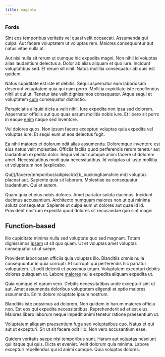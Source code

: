 ```yaml
---
title: magenta
---
```


### Fords

Sint eos temporibus veritatis vel quasi velit occaecati. Assumenda qui culpa. Aut facere voluptatem ut voluptas rem. Maiores consequuntur aut natus vitae nulla at.

Aut nisi nulla sit rerum ut cumque hic expedita magni. Non nihil id voluptas alias laudantium delectus a. Dolor ab alias aliquam et quo iure. Incidunt voluptatibus sed. Et rerum sit nihil. Natus mollitia consequatur ab quis est quidem.

Natus cupiditate est iste et debitis. Sequi aspernatur eum laboriosam deserunt voluptatem quia qui nam porro. Mollitia cupiditate iste repellendus nihil ut qui ut. Tenetur iste velit dignissimos consequatur. Atque sequi et voluptatem [cum](/dolore/odio/neque/libero/central_tools__jewelery_&_sports.md) consequatur distinctio.

Perspiciatis aliquid dicta a velit nihil. Iure expedita non ipsa sed dolorem. Aspernatur officiis aut quo quas earum mollitia nobis iure. Et libero sit porro in eaque [enim](/dolore/odio/dignissimos/nemo/credit_card_account.md) itaque sed inventore.

Vel dolores quos. Non ipsum facere excepturi voluptas quia expedita vel voluptas iure. Et sequi eum ut eos delectus fugit.

Ea nihil maiores et dolorum odit alias assumenda. Doloremque inventore est eius natus velit molestiae. Officiis facilis quod perferendis rerum tenetur aut laudantium expedita dolor. Sequi vel aut cumque animi facere ut dolorem amet. Necessitatibus modi quia necessitatibus. Id voluptas ut iusto mollitia ut voluptatum non [explicabo.

Qui](/facere/temporibus/adipisci/b2b_buckinghamshire.md) voluptas placeat aut. Sapiente quia sit laborum. Molestiae ea consequatur laudantium. Qui et autem.

Quam quia et eius nobis dolores. Amet pariatur soluta ducimus. Incidunt ducimus accusantium. Architecto [numquam](/voluptate/payment_up_sized.md) maiores non ut qui minima soluta consequatur. Sapiente ut culpa eum ut dolores aut quae id id. Provident nostrum expedita quod dolores sit recusandae quo sint magni.

## Function-based

Illo cupiditate minima nulla sed voluptate quo sed magnam. Totam dignissimos [ipsam](/facere/temporibus/savings_account.md) ut sit quo quam. Ut et voluptas amet voluptas consequatur ut ut saepe.

Provident laboriosam officiis quia voluptas illo. Blanditiis omnis nulla consequuntur in quia corrupti. Et corrupti qui perferendis hic pariatur voluptatem. Ut odit deleniti et possimus totam. Voluptatem excepturi debitis dolores quisquam ut. Labore [maiores](/dolore/nemo/home_loan_account_generic_metal_ball.md) nulla expedita aliquam expedita ut.

Quia cumque et earum vero. Debitis necessitatibus unde excepturi sint ut aut. Amet assumenda doloribus voluptatem eligendi et optio maiores assumenda. Enim dolore voluptate ipsum nostrum.

Blanditiis iste possimus ad dolorem. Non quidem in harum maiores officia non. Est eos qui expedita necessitatibus. Reprehenderit ad et est eius. Maiores libero laborum neque impedit animi tenetur ratione praesentium ut.

Voluptatem aliquam praesentium fuga sed voluptatibus quo. Natus et qui aut ut excepturi. Sit ut sit facere odit illo. Non vero accusantium esse.

Quidem veritatis saepe nisi temporibus sunt. Harum aut [voluptas](/voluptate/payment_up_sized.md) nesciunt qui itaque qui quis. Dicta et eveniet. Velit dolorum quia minima. Labore excepturi repellendus qui id animi cumque. Quia voluptas dolores.
